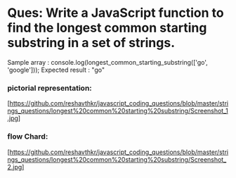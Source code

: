 # Ques: Write a JavaScript function to find the longest common starting substring in a set of strings.
Sample array : console.log(longest_common_starting_substring(['go', 'google']));
Expected result : "go"

### pictorial representation: 
[https://github.com/reshavthkr/javascript_coding_questions/blob/master/strings_questions/longest%20common%20starting%20substring/Screenshot_1.jpg]

### flow Chard: 
[https://github.com/reshavthkr/javascript_coding_questions/blob/master/strings_questions/longest%20common%20starting%20substring/Screenshot_2.jpg]